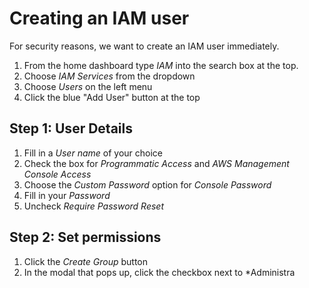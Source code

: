 # Creating an IAM user
For security reasons, we want to create an IAM user immediately.

1. From the home dashboard type *IAM* into the search box at the top.
2. Choose *IAM Services* from the dropdown
3. Choose *Users* on the left menu
4. Click the blue "Add User" button at the top

## Step 1: User Details
1. Fill in a *User name* of your choice
2. Check the box for *Programmatic Access* and *AWS Management Console Access*
3. Choose the *Custom Password* option for *Console Password*
4. Fill in your *Password*
5. Uncheck *Require Password Reset*

## Step 2: Set permissions
1. Click the *Create Group* button
2. In the modal that pops up, click the checkbox next to *Administra
<!--stackedit_data:
eyJoaXN0b3J5IjpbLTE3MzI0MjgyNzYsMTc4NzMxMTM1NywxND
UxOTA4NzI5LDcxODU2ODk5MiwtMTIxMDQzMjgsLTE5Nzk5MTAw
MzksLTcwMDUzMjg1NSwxOTE0MTg0OTkwLC0xNjQwOTI5MzM0LD
IxMDc0NTA2NDksMTUwNjU4OTE0N119
-->